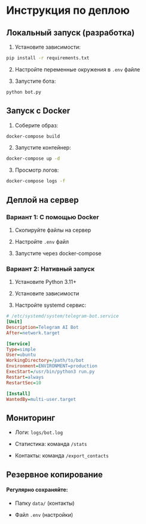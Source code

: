 # Инструкция по деплою

## Локальный запуск (разработка)

1. Установите зависимости:

```bash
pip install -r requirements.txt
```

2. Настройте переменные окружения в ```.env``` файле

3. Запустите бота:

```bash
python bot.py
```

## Запуск с Docker

1. Соберите образ:

```bash
docker-compose build
```

2. Запустите контейнер:

```bash
docker-compose up -d
```

3. Просмотр логов:

```bash
docker-compose logs -f
```

## Деплой на сервер

### Вариант 1: С помощью Docker

1. Скопируйте файлы на сервер

2. Настройте ```.env``` файл

3. Запустите через docker-compose

### Вариант 2: Нативный запуск

1. Установите Python 3.11+

2. Установите зависимости

3. Настройте systemd сервис:

```ini
# /etc/systemd/system/telegram-bot.service
[Unit]
Description=Telegram AI Bot
After=network.target

[Service]
Type=simple
User=ubuntu
WorkingDirectory=/path/to/bot
Environment=ENVIRONMENT=production
ExecStart=/usr/bin/python3 run.py
Restart=always
RestartSec=10

[Install]
WantedBy=multi-user.target
```

## Мониторинг

- Логи: ```logs/bot.log```

- Статистика: команда ```/stats```

- Контакты: команда ```/export_contacts```

## Резервное копирование

#### Регулярно сохраняйте:

- Папку ```data/``` (контакты)

- Файл ```.env``` (настройки)
